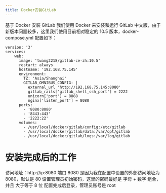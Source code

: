 ```yaml
---
title: Docker安装GitLab
---
```

基于 Docker 安装 GitLab
我们使用 Docker 来安装和运行 GitLab 中文版，由于新版本问题较多，这里我们使用目前相对稳定的 10.5 版本，docker-compose.yml 配置如下：
```
version: '3'
services:
    web:
      image: 'twang2218/gitlab-ce-zh:10.5'
      restart: always
      hostname: '192.168.75.145'
      environment:
        TZ: 'Asia/Shanghai'
        GITLAB_OMNIBUS_CONFIG: |
          external_url 'http://192.168.75.145:8080'
          gitlab_rails['gitlab_shell_ssh_port'] = 2222
          unicorn['port'] = 8888
          nginx['listen_port'] = 8080
      ports:
        - '8080:8080'
        - '8443:443'
        - '2222:22'
      volumes:
        - /usr/local/docker/gitlab/config:/etc/gitlab
        - /usr/local/docker/gitlab/data:/var/opt/gitlab
        - /usr/local/docker/gitlab/logs:/var/log/gitlab
 ```
# 安装完成后的工作
访问地址：http://ip:8080
端口 8080 是因为我在配置中设置的外部访问地址为 8080，默认是 80
设置管理员初始密码，这里的密码最好是 字母 + 数字 组合，并且 大于等于 8 位
配置完成后登录，管理员账号是 root
